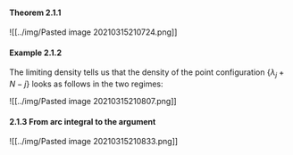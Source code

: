 #### Theorem 2.1.1

![[../img/Pasted image 20210315210724.png]]

#### Example 2.1.2

The limiting density tells us that the density of the point configuration $\{\lambda_j+N-j\}$ looks as follows in the two regimes:

![[../img/Pasted image 20210315210807.png]]

#### 2.1.3 From arc integral to the argument

![[../img/Pasted image 20210315210833.png]]


